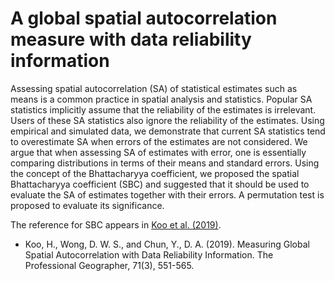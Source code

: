 # A global spatial autocorrelation measure with data reliability information 

Assessing spatial autocorrelation (SA) of statistical estimates such as means is a common practice in spatial analysis and statistics. Popular SA statistics implicitly assume that the reliability of the estimates is irrelevant. Users of these SA statistics also ignore the reliability of the estimates. Using empirical and simulated data, we demonstrate that current SA statistics tend to overestimate SA when errors of the estimates are not considered. We argue that when assessing SA of estimates with error, one is essentially comparing distributions in terms of their means and standard errors. Using the concept of the Bhattacharyya coefficient, we proposed the spatial Bhattacharyya coefficient (SBC) and suggested that it should be used to evaluate the SA of estimates together with their errors. A permutation test is proposed to evaluate its significance.

The reference for SBC appears in [Koo et al. (2019)](https://www.tandfonline.com/doi/full/10.1080/00330124.2018.1559652).
- Koo, H., Wong, D. W. S., and Chun, Y., D. A. (2019). Measuring Global Spatial Autocorrelation with Data Reliability Information. The Professional Geographer, 71(3), 551-565.
